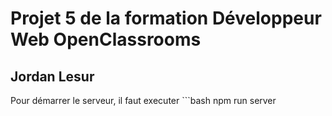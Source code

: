 # Projet 5 de la formation Développeur Web OpenClassrooms
## Jordan Lesur

Pour démarrer le serveur, 
il faut executer ```bash
npm run server
```